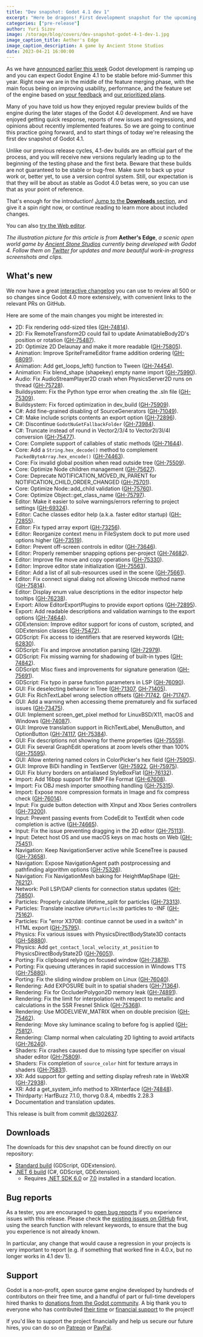 ```yaml
---
title: "Dev snapshot: Godot 4.1 dev 1"
excerpt: "Here be dragons! First development snapshot for the upcoming Godot Engine 4.1 is available to early adopters and adventurous types."
categories: ["pre-release"]
author: Yuri Sizov
image: /storage/blog/covers/dev-snapshot-godot-4-1-dev-1.jpg
image_caption_title: Aether's Edge
image_caption_description: A game by Ancient Stone Studios
date: 2023-04-21 16:00:00
---
```


As we have [announced earlier this week](/article/release-management-4-1/) Godot development is ramping up and you can expect Godot Engine 4.1 to be stable before mid-Summer this year. Right now we are in the middle of the feature merging phase, with the main focus being on improving usability, performance, and the feature set of the engine based on [your feedback](https://github.com/godotengine/godot/issues) and [our prioritized plans](/article/rendering-priorities-4-1/).

Many of you have told us how they enjoyed regular preview builds of the engine during the later stages of the Godot 4.0 development. And we have enjoyed getting quick response, reports of new issues and regressions, and opinions about recently implemented features. So we are going to continue this practice going forward, and to start things of today we're releasing the first dev snapshot of Godot 4.1.

Unlike our previous release cycles, 4.1-dev builds are an official part of the process, and you will receive new versions regularly leading up to the beginning of the testing phase and the first beta. Beware that these builds are not guaranteed to be stable or bug-free. Make sure to back up your work or, better yet, to use a version control system. Still, our expectation is that they will be about as stable as Godot 4.0 betas were, so you can use that as your point of reference.

That's enough for the introduction! [Jump to the **Downloads** section](#downloads), and give it a spin right now, or continue reading to learn more about included changes.

You can also [try the Web editor](https://editor.godotengine.org/releases/4.1.dev1/).

*The illustration picture for this article is from* **Aether's Edge**, *a scenic open world game by [Ancient Stone Studios](https://twitter.com/AncientStoneSt) currently being developed with Godot 4. Follow them on [Twitter](https://twitter.com/AncientStoneSt) for updates and more beautiful work-in-progress screenshots and clips.*

## What's new

We now have a great [interactive changelog](https://godotengine.github.io/godot-interactive-changelog/) you can use to review all 500 or so changes since Godot 4.0 more extensively, with convenient links to the relevant PRs on GitHub.

Here are some of the main changes you might be interested in:

- 2D: Fix rendering odd-sized tiles ([GH-74814](https://github.com/godotengine/godot/pull/74814)).
- 2D: Fix RemoteTransform2D could fail to update AnimatableBody2D's position or rotation ([GH-75487](https://github.com/godotengine/godot/pull/75487)).
- 2D: Optimize 2D Delaunay and make it more readable ([GH-75805](https://github.com/godotengine/godot/pull/75805)).
- Animation: Improve SpriteFrameEditor frame addition ordering ([GH-68091](https://github.com/godotengine/godot/pull/68091)).
- Animation: Add get_loops_left() function to Tween ([GH-74454](https://github.com/godotengine/godot/pull/74454)).
- Animation: Fix blend_shape (shapekey) empty name import ([GH-75990](https://github.com/godotengine/godot/pull/75990)).
- Audio: Fix AudioStreamPlayer2D crash when PhysicsServer2D runs on thread ([GH-75728](https://github.com/godotengine/godot/pull/75728)).
- Buildsystem: Fix the Python type error when creating the .sln file ([GH-75309](https://github.com/godotengine/godot/pull/75309)).
- Buildsystem: Fix forced optimization in dev_build ([GH-75909](https://github.com/godotengine/godot/pull/75909)).
- C#: Add fine-grained disabling of SourceGenerators ([GH-71049](https://github.com/godotengine/godot/pull/71049)).
- C#: Make include scripts contents an export option ([GH-72896](https://github.com/godotengine/godot/pull/72896)).
- C#: Discontinue `GodotNuGetFallbackFolder` ([GH-73984](https://github.com/godotengine/godot/pull/73984)).
- C#: Truncate instead of round in Vector2/3/4 to Vector2I/3I/4I conversion ([GH-75477](https://github.com/godotengine/godot/pull/75477)).
- Core: Complete support of callables of static methods ([GH-71644](https://github.com/godotengine/godot/pull/71644)).
- Core: Add a `String.hex_decode()` method to complement `PackedByteArray.hex_encode()` ([GH-74463](https://github.com/godotengine/godot/pull/74463)).
- Core: Fix invalid global position when read outside tree ([GH-75509](https://github.com/godotengine/godot/pull/75509)).
- Core: Optimize Node children management ([GH-75627](https://github.com/godotengine/godot/pull/75627)).
- Core: Deprecate NOTIFICATION_MOVED_IN_PARENT for NOTIFICATION_CHILD_ORDER_CHANGED ([GH-75701](https://github.com/godotengine/godot/pull/75701)).
- Core: Optimize Node::add_child validation ([GH-75760](https://github.com/godotengine/godot/pull/75760)).
- Core: Optimize Object::get_class_name ([GH-75797](https://github.com/godotengine/godot/pull/75797)).
- Editor: Make it easier to solve warnings/errors referring to project settings ([GH-69324](https://github.com/godotengine/godot/pull/69324)).
- Editor: Cache classes editor help (a.k.a. faster editor startup) ([GH-72855](https://github.com/godotengine/godot/pull/72855)).
- Editor: Fix typed array export ([GH-73256](https://github.com/godotengine/godot/pull/73256)).
- Editor: Reorganize context menu in FileSystem dock to put more used options higher ([GH-73519](https://github.com/godotengine/godot/pull/73519)).
- Editor: Prevent off-screen controls in editor ([GH-73646](https://github.com/godotengine/godot/pull/73646)).
- Editor: Properly remember snapping options per-project ([GH-74682](https://github.com/godotengine/godot/pull/74682)).
- Editor: Improve file move and copy operations ([GH-75330](https://github.com/godotengine/godot/pull/75330)).
- Editor: Improve editor state initialization ([GH-75563](https://github.com/godotengine/godot/pull/75563)).
- Editor: Add a list of all sub-resources used in the scene ([GH-75661](https://github.com/godotengine/godot/pull/75661)).
- Editor: Fix connect signal dialog not allowing Unicode method name ([GH-75814](https://github.com/godotengine/godot/pull/75814)).
- Editor: Display enum value descriptions in the editor inspector help tooltips ([GH-76238](https://github.com/godotengine/godot/pull/76238)).
- Export: Allow EditorExportPlugins to provide export options ([GH-72895](https://github.com/godotengine/godot/pull/72895)).
- Export: Add readable descriptions and validation warnings to the export options ([GH-74644](https://github.com/godotengine/godot/pull/74644)).
- GDExtension: Improve editor support for icons of custom, scripted, and GDExtension classes ([GH-75472](https://github.com/godotengine/godot/pull/75472)).
- GDScript: Fix access to identifiers that are reserved keywords ([GH-62830](https://github.com/godotengine/godot/pull/62830)).
- GDScript: Fix and improve annotation parsing ([GH-72979](https://github.com/godotengine/godot/pull/72979)).
- GDScript: Fix missing warning for shadowing of built-in types ([GH-74842](https://github.com/godotengine/godot/pull/74842)).
- GDScript: Misc fixes and improvements for signature generation ([GH-75691](https://github.com/godotengine/godot/pull/75691)).
- GDScript: Fix typo in parse function parameters in LSP ([GH-76090](https://github.com/godotengine/godot/pull/76090)).
- GUI: Fix deselecting behavior in Tree ([GH-71307](https://github.com/godotengine/godot/pull/71307), [GH-71405](https://github.com/godotengine/godot/pull/71405)).
- GUI: Fix RichTextLabel wrong selection offsets ([GH-71742](https://github.com/godotengine/godot/pull/71742), [GH-71747](https://github.com/godotengine/godot/pull/71747)).
- GUI: Add a warning when accessing theme prematurely and fix surfaced issues ([GH-73475](https://github.com/godotengine/godot/pull/73475)).
- GUI: Implement screen_get_pixel method for LinuxBSD/X11, macOS and Windows ([GH-74087](https://github.com/godotengine/godot/pull/74087)).
- GUI: Improve translation support in RichTextLabel, MenuButton, and OptionButton ([GH-74117](https://github.com/godotengine/godot/pull/74117), [GH-75384](https://github.com/godotengine/godot/pull/75384)).
- GUI: Fix descriptions not showing for theme properties ([GH-75559](https://github.com/godotengine/godot/pull/75559)).
- GUI: Fix several GraphEdit operations at zoom levels other than 100% ([GH-75595](https://github.com/godotengine/godot/pull/75595)).
- GUI: Allow entering named colors in ColorPicker's hex field ([GH-75905](https://github.com/godotengine/godot/pull/75905)).
- GUI: Improve BiDi handling in TextServer ([GH-75922](https://github.com/godotengine/godot/pull/75922), [GH-75975](https://github.com/godotengine/godot/pull/75975)).
- GUI: Fix blurry borders on antialiased StyleBoxFlat ([GH-76132](https://github.com/godotengine/godot/pull/76132)).
- Import: Add 16bpp support for BMP File Format ([GH-67608](https://github.com/godotengine/godot/pull/67608)).
- Import: Fix OBJ mesh importer smoothing handling ([GH-75315](https://github.com/godotengine/godot/pull/75315)).
- Import: Expose more compression formats in Image and fix compress check ([GH-76014](https://github.com/godotengine/godot/pull/76014)).
- Input: Fix guide button detection with XInput and Xbox Series controllers ([GH-73200](https://github.com/godotengine/godot/pull/73200)).
- Input: Prevent passing events from CodeEdit to TextEdit when code completion is active ([GH-74665](https://github.com/godotengine/godot/pull/74665)).
- Input: Fix the issue preventing dragging in the 2D editor ([GH-75113](https://github.com/godotengine/godot/pull/75113)).
- Input: Detect host OS and use macOS keys on mac hosts on Web ([GH-75451](https://github.com/godotengine/godot/pull/75451)).
- Navigation: Keep NavigationServer active while SceneTree is paused ([GH-73658](https://github.com/godotengine/godot/pull/73658)).
- Navigation: Expose NavigationAgent path postprocessing and pathfinding algorithm options ([GH-75326](https://github.com/godotengine/godot/pull/75326)).
- Navigation: Fix NavigationMesh baking for HeightMapShape ([GH-76212](https://github.com/godotengine/godot/pull/76212)).
- Network: Poll LSP/DAP clients for connection status updates ([GH-75850](https://github.com/godotengine/godot/pull/75850)).
- Particles: Properly calculate lifetime_split for particles ([GH-73313](https://github.com/godotengine/godot/pull/73313)).
- Particles: Translate inactive `GPUParticles3D` particles to -INF ([GH-75162](https://github.com/godotengine/godot/pull/75162)).
- Particles: Fix "error X3708: continue cannot be used in a switch" in HTML export ([GH-75795](https://github.com/godotengine/godot/pull/75795)).
- Physics: Fix various issues with PhysicsDirectBodyState3D contacts ([GH-58880](https://github.com/godotengine/godot/pull/58880)).
- Physics: Add `get_contact_local_velocity_at_position` to PhysicsDirectBodyState2D ([GH-76051](https://github.com/godotengine/godot/pull/76051)).
- Porting: Fix clipboard relying on focused window ([GH-73878](https://github.com/godotengine/godot/pull/73878)).
- Porting: Fix queuing utterances in rapid succession in Windows TTS ([GH-75880](https://github.com/godotengine/godot/pull/75880)).
- Porting: Fix the sliding window problem on Linux ([GH-76040](https://github.com/godotengine/godot/pull/76040)).
- Rendering: Add EXPOSURE built in to spatial shaders ([GH-71364](https://github.com/godotengine/godot/pull/71364)).
- Rendering: Fix for OccluderPolygon2D memory leak ([GH-74891](https://github.com/godotengine/godot/pull/74891)).
- Rendering: Fix the limit for interpolation with respect to metallic and calculations in the SSR Fresnel Shlick ([GH-75368](https://github.com/godotengine/godot/pull/75368)).
- Rendering: Use MODELVIEW_MATRIX when on double precision ([GH-75462](https://github.com/godotengine/godot/pull/75462)).
- Rendering: Move sky luminance scaling to before fog is applied ([GH-75812](https://github.com/godotengine/godot/pull/75812)).
- Rendering: Clamp normal when calculating 2D lighting to avoid artifacts ([GH-76240](https://github.com/godotengine/godot/pull/76240)).
- Shaders: Fix crashes caused due to missing type specifier on visual shader editor ([GH-75809](https://github.com/godotengine/godot/pull/75809)).
- Shaders: Fix completion of `source_color` hint for texture arrays in shaders ([GH-75831](https://github.com/godotengine/godot/pull/75831)).
- XR: Add support for getting and setting display refresh rate in WebXR ([GH-72938](https://github.com/godotengine/godot/pull/72938)).
- XR: Add a get_system_info method to XRInterface ([GH-74848](https://github.com/godotengine/godot/pull/74848)).
- Thirdparty: HarfBuzz 7.1.0, thorvg 0.8.4, mbedtls 2.28.3
- Documentation and translation updates.

This release is built from commit [db1302637](https://github.com/godotengine/godot/commit/db1302637023168f7becceb1c4ce13228e1b2a43).

## Downloads

The downloads for this dev snapshot can be found directly on our repository:

* [Standard build](https://downloads.tuxfamily.org/godotengine/4.1/dev1/) (GDScript, GDExtension).
* [.NET 6 build](https://downloads.tuxfamily.org/godotengine/4.1/dev1/mono) (C#, GDScript, GDExtension).
  - Requires [.NET SDK 6.0](https://dotnet.microsoft.com/en-us/download/dotnet/6.0) or [7.0](https://dotnet.microsoft.com/en-us/download/dotnet/7.0) installed in a standard location.

## Bug reports

As a tester, you are encouraged to [open bug reports](https://github.com/godotengine/godot/issues) if you experience issues with this release. Please check the [existing issues on GitHub](https://github.com/godotengine/godot/issues) first, using the search function with relevant keywords, to ensure that the bug you experience is not already known.

In particular, any change that would cause a regression in your projects is very important to report (e.g. if something that worked fine in 4.0.x, but no longer works in 4.1 dev 1).

## Support

Godot is a non-profit, open source game engine developed by hundreds of contributors on their free time, and a handful of part or full-time developers hired thanks to [donations from the Godot community](/donate). A big thank you to everyone who has contributed [their time](https://github.com/godotengine/godot/blob/master/AUTHORS.md) or [financial support](https://github.com/godotengine/godot/blob/master/DONORS.md) to the project!

If you'd like to support the project financially and help us secure our future hires, you can do so on [Patreon](https://www.patreon.com/godotengine) or [PayPal](/donate).
